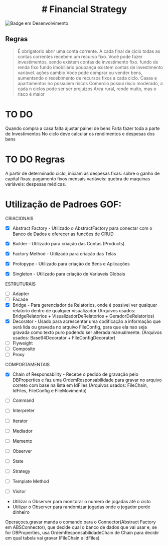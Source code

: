 <h1 align="center"> # Financial Strategy </h1>
  
![Badge em Desenvolvimento](http://img.shields.io/static/v1?label=STATUS&message=EM%20DESENVOLVIMENTO&color=GREEN&style=for-the-badge)

## Regras
> É obrigatorio abrir uma conta corrente.
> A cada final de ciclo todas as contas correntes recebem um recurso fixo.
> Você pode fazer investimentos, sendo
>    existem contas de investimento fixo.
>        fundo de renda fixo
>        fundo imobiliário
>        poupança
>    existem contas de investimento variável.
>        ações
>        cambio
> Voce pode comprar ou vender bens, aumentando o recebimento de recursos fixos a cada ciclo.
>    Casas e apartamentos no possuiem riscos
>    Comercio possui risco moderado, a cada n ciclos pode ser ser prejuizos
>    Area rural, rende muito, mas o risco é maior

# TO DO
Quando compra a casa falta ajustar painel de bens
Falta fazer toda a parte de Investimentos
No ciclo deve calcular os rendimentos e despesas dos bens

# TO DO Regras
A partir de determinado ciclo, iniciam as despesas
    fixas: sobre o ganho de capital
    fixas: pagamento fixos mensais
    variáveis: quebra de maquinas
    variáveis: despesas médicas.


# Utilização de Padroes GOF:

CRIACIONAIS
-   [x] Abstract Factory    - Utilizado o AbstractFactory para conectar com o Banco de Dados e oferecer as funcões de CRUD
-   [x] Builder             - Utilizado para criação das Contas (Products)
-   [x] Factory Method      - Utilizado para criação das Telas
-   [x] Protopype           - Utilizado para criação de Bens e Aplicações
-   [x] Singleton           - Utilizado para criação de Variaveis Globais 


ESTRUTURAIS
-   [ ] Adapter
-   [ ] Facade
-   [X] Bridge   - Para gerenciador de Relatorios, onde é possivel ver qualquer relatorio dentro de qualquer visualizador (Arquivos usados: BridgeRelatorios +          VisualizadorDeRelatorios + GeradorDeRelatorios)
-   [x] Decorator - Usado para acrescentar uma codificação a informação que será lida ou gravada no arquivo FileConfig, para que ela nao seja gravada como texto puro podendo ser alterada manualmente. (Arquivos usados: Base64Decorator + FileConfigDecorator)
-   [ ] Flyweight
-   [ ] Composite
-   [ ] Proxy

COMPORTAMENTAIS
-   [X] Chain of Responsability - Recebe o pedido de gravação pelo DBProperties e faz uma OrdemResponsabilidade para gravar no arquivo correto com base na lista em IdFiles (Arquivos usados: FileChain, IdFiles, FileConfig e FileMovimento)
-   [ ] Command
-   [ ] Interpreter
-   [ ] Iterator
-   [ ] Mediador
-   [ ] Memento
-   [ ] Observer
-   [ ] State
-   [ ] Strategy
-   [ ] Template Method
-   [ ] Visitor



- Utilizar o Observer para monitorar o numero de jogadas até o ciclo
- Utilizar o Observer para randomizar jogadas onde o jogador perde dinheiro


Operaçoes.gravar manda o comando para o Connector(Abstract Factory em ABSConnector), que decide qual o banco de dados que vai usar e, se for DBProperties, usa OrdemResponsabilidadeChain de Chain para decidir em qual tabela vai gravar (FileChain e IdFiles)




